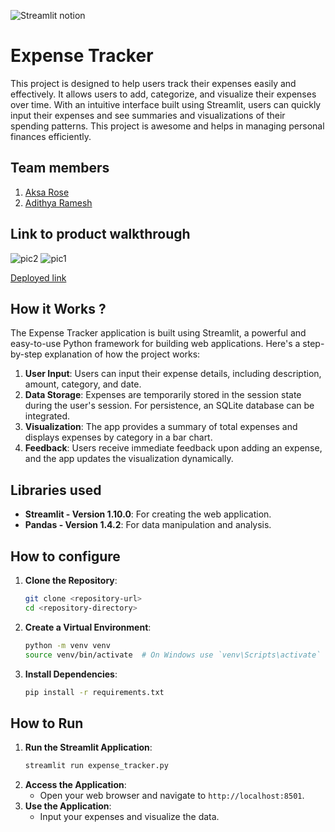 

![Streamlit notion](https://github.com/TH-Activities/saturday-hack-night-template/assets/117498997/e8052bb6-ad89-48c3-b6e9-124f94c1cd01)




# Expense Tracker
This project is designed to help users track their expenses easily and effectively. It allows users to add, categorize, and visualize their expenses over time. With an intuitive interface built using Streamlit, users can quickly input their expenses and see summaries and visualizations of their spending patterns. This project is awesome and helps in managing personal finances efficiently.
## Team members
1. [Aksa Rose](https://github.com/AksaRose)
2. [Adithya Ramesh](https://github.com/Adithya6ramesh)
## Link to product walkthrough
![pic2](https://github.com/AksaRose/Expensetracker/assets/117498997/31ad9006-24b4-4f11-982e-a788ef0326b7)
![pic1](https://github.com/AksaRose/Expensetracker/assets/117498997/fb689505-867e-49fb-934a-4887d95c5598)

[Deployed link](https://expensesstracker.streamlit.app/)

## How it Works ?
The Expense Tracker application is built using Streamlit, a powerful and easy-to-use Python framework for building web applications. Here's a step-by-step explanation of how the project works:

1. **User Input**: Users can input their expense details, including description, amount, category, and date.
2. **Data Storage**: Expenses are temporarily stored in the session state during the user's session. For persistence, an SQLite database can be integrated.
3. **Visualization**: The app provides a summary of total expenses and displays expenses by category in a bar chart.
4. **Feedback**: Users receive immediate feedback upon adding an expense, and the app updates the visualization dynamically.

## Libraries used
- **Streamlit - Version 1.10.0**: For creating the web application.
- **Pandas - Version 1.4.2**: For data manipulation and analysis.
## How to configure
1. **Clone the Repository**:
    ```sh
    git clone <repository-url>
    cd <repository-directory>
    ```
2. **Create a Virtual Environment**:
    ```sh
    python -m venv venv
    source venv/bin/activate  # On Windows use `venv\Scripts\activate`
    ```
3. **Install Dependencies**:
    ```sh
    pip install -r requirements.txt
    ```
## How to Run
1. **Run the Streamlit Application**:
    ```sh
    streamlit run expense_tracker.py
    ```
2. **Access the Application**:
    - Open your web browser and navigate to `http://localhost:8501`.
3. **Use the Application**:
    - Input your expenses and visualize the data.
